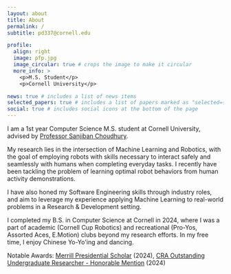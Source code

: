 ```yaml
---
layout: about
title: About
permalink: /
subtitle: pd337@cornell.edu

profile:
  align: right
  image: pfp.jpg
  image_circular: true # crops the image to make it circular
  more_info: >
    <p>M.S. Student</p>
    <p>Cornell University</p>

news: true # includes a list of news items
selected_papers: true # includes a list of papers marked as "selected={true}"
social: true # includes social icons at the bottom of the page
---
```


I am a 1st year Computer Science M.S. student at Cornell University, advised by [Professor Sanjiban Choudhury](https://sanjibanc.github.io/). 

My research lies in the intersection of Machine Learning and Robotics, with the goal of employing robots with skills necessary to interact safely and seamlessly with humans when completing everyday tasks. I recently have been tackling the problem of learning optimal robot behaviors from human activity demonstrations.

I have also honed my Software Engineering skills through industry roles, and aim to leverage my experience applying Machine Learning to real-world problems in a Research & Development setting.

I completed my B.S. in Computer Science at Cornell in 2024, where I was a part of academic (Cornell Cup Robotics) and recreational (Pro-Yos, Assorted Aces, E.Motion) clubs beyond my research efforts. In my free time, I enjoy Chinese Yo-Yo'ing and dancing.

Notable Awards: [Merrill Presidential Scholar](https://news.cornell.edu/stories/2024/05/merrill-scholars-honor-mentors-who-inspired-them) (2024), [CRA Outstanding Undergraduate Researcher - Honorable Mention](https://cra.org/about/awards/outstanding-undergraduate-researcher-award/) (2024)